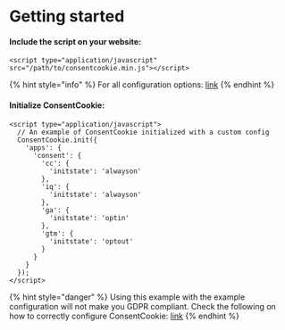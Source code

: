 # Getting started

#### Include the script on your website:

```markup
<script type="application/javascript" src="/path/to/consentcookie.min.js"></script>
```

{% hint style="info" %}
For all configuration options: [link](configuration/)
{% endhint %}

#### Initialize ConsentCookie:

```markup
<script type="application/javascript">
  // An example of ConsentCookie initialized with a custom config
  ConsentCookie.init({
    'apps': {
      'consent': {
        'cc': {
          'initstate': 'alwayson'
        },
        'iq': {
          'initstate': 'alwayson'
        },
        'ga': {
          'initstate': 'optin'
        },
        'gtm': {
          'initstate': 'optout'
        }
      }
    }
  });
</script>
```

{% hint style="danger" %}
Using this example with the example configuration will not make you GDPR compliant. Check the following on how to correctly configure ConsentCookie: [link](configuration/)
{% endhint %}



